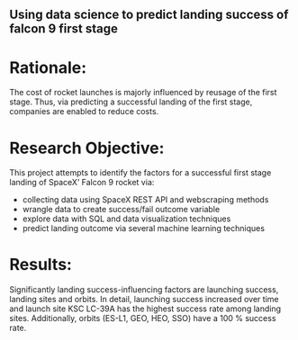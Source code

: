 ## Using data science to predict landing success of falcon 9 first stage

# Rationale:
The cost of rocket launches is majorly influenced by reusage of the first stage. Thus, via predicting a successful landing of the first stage, companies are enabled to reduce costs.

# Research Objective:
This project attempts to identify the factors for a successful first stage landing of SpaceX’ Falcon 9 rocket via:
- collecting data using SpaceX REST API and webscraping methods
- wrangle data to create success/fail outcome variable
- explore data with SQL and data visualization techniques
- predict landing outcome via several machine learning techniques
  
# Results:
Significantly landing success-influencing factors are launching success, landing sites and orbits. In detail, launching success increased over time and launch site KSC LC-39A has the highest success rate among landing sites. Additionally, orbits (ES-L1, GEO, HEO, SSO) have a 100 % success rate. 

